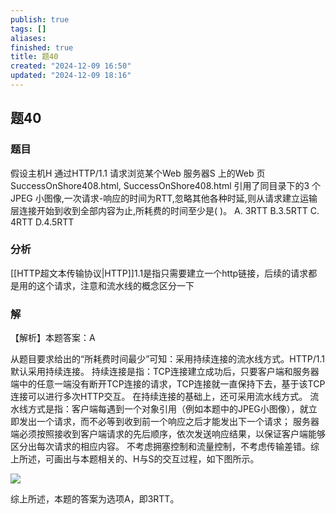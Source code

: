 ```yaml
---
publish: true
tags: []
aliases: 
finished: true
title: 题40
created: "2024-12-09 16:50"
updated: "2024-12-09 18:16"
---
```

## 题40
### 题目
假设主机H 通过HTTP/1.1 请求浏览某个Web 服务器S 上的Web 页SuccessOnShore408.html, SuccessOnShore408.html 引用了同目录下的3 个JPEG 小图像,一次请求-响应的时间为RTT,忽略其他各种时延,则从请求建立运输层连接开始到收到全部内容为止,所耗费的时间至少是( )。
A. 3RTT B.3.5RTT C. 4RTT D.4.5RTT
### 分析
[[HTTP超文本传输协议|HTTP]]1.1是指只需要建立一个http链接，后续的请求都是用的这个请求，注意和流水线的概念区分一下
### 解

【解析】本题答案：A

从题目要求给出的“所耗费时间最少”可知：采用持续连接的流水线方式。HTTP/1.1默认采用持续连接。
持续连接是指：TCP连接建立成功后，只要客户端和服务器端中的任意一端没有断开TCP连接的请求，TCP连接就一直保持下去，基于该TCP连接可以进行多次HTTP交互。
在持续连接的基础上，还可采用流水线方式。
流水线方式是指：客户端每遇到一个对象引用（例如本题中的JPEG小图像），就立即发出一个请求，而不必等到收到前一个响应之后才能发出下一个请求；
服务器端必须按照接收到客户端请求的先后顺序，依次发送响应结果，以保证客户端能够区分出每次请求的相应内容。
不考虑拥塞控制和流量控制，不考虑传输差错。综上所述，可画出与本题相关的、H与S的交互过程，如下图所示。

![](https://img.hwenyi.tech/202412100216670.webp)

综上所述，本题的答案为选项A，即3RTT。